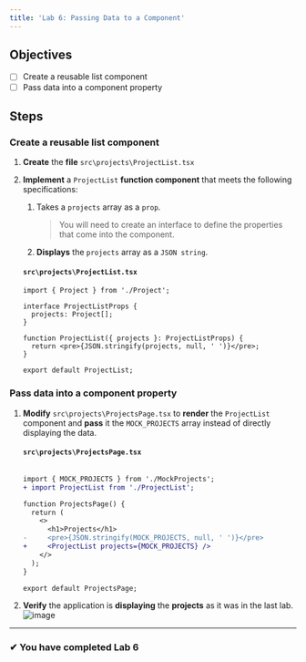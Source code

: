 ```yaml
---
title: 'Lab 6: Passing Data to a Component'
---
```


## Objectives

- [ ] Create a reusable list component
- [ ] Pass data into a component property

## Steps

### Create a reusable list component

1. **Create** the **file** `src\projects\ProjectList.tsx`
2. **Implement** a `ProjectList` **function component** that meets the following specifications:

   1. Takes a `projects` array as a `prop`.
      > You will need to create an interface to define the properties that come into the component.
   2. **Displays** the `projects` array as a `JSON string`.

   #### `src\projects\ProjectList.tsx`

   ```tsx
   import { Project } from './Project';

   interface ProjectListProps {
     projects: Project[];
   }

   function ProjectList({ projects }: ProjectListProps) {
     return <pre>{JSON.stringify(projects, null, ' ')}</pre>;
   }

   export default ProjectList;
   ```

### Pass data into a component property

1. **Modify** `src\projects\ProjectsPage.tsx` to **render** the `ProjectList` component and **pass** it the `MOCK_PROJECTS` array instead of directly displaying the data.

   #### `src\projects\ProjectsPage.tsx`

   ```diff

   import { MOCK_PROJECTS } from './MockProjects';
   + import ProjectList from './ProjectList';

   function ProjectsPage() {
     return (
       <>
         <h1>Projects</h1>
   -     <pre>{JSON.stringify(MOCK_PROJECTS, null, ' ')}</pre>
   +     <ProjectList projects={MOCK_PROJECTS} />
       </>
     );
   }

   export default ProjectsPage;

   ```

2. **Verify** the application is **displaying** the **projects** as it was in the last lab.
   ![image](https://user-images.githubusercontent.com/1474579/64889510-85efa380-d63b-11e9-8dc5-86f6dce8cec2.png)

---

### &#10004; You have completed Lab 6
